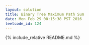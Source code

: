 ```yaml
---
layout: solution
title: Binary Tree Maximum Path Sum
date: Mon Feb 29 08:15:38 PST 2016
leetcode_id: 124
---
```

{% include_relative README.md %}
